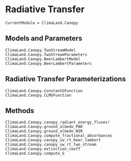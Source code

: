 # Radiative Transfer

```@meta
CurrentModule = ClimaLand.Canopy
```

## Models and Parameters

```@docs
ClimaLand.Canopy.TwoStreamModel
ClimaLand.Canopy.TwoStreamParameters
ClimaLand.Canopy.BeerLambertModel
ClimaLand.Canopy.BeerLambertParameters
```

## Radiative Transfer Parameterizations
```@docs
ClimaLand.Canopy.ConstantGFunction
ClimaLand.Canopy.CLMGFunction
```

## Methods

```@docs
ClimaLand.Canopy.canopy_radiant_energy_fluxes!
ClimaLand.Canopy.ground_albedo_PAR
ClimaLand.Canopy.ground_albedo_NIR
ClimaLand.Canopy.compute_fractional_absorbances
ClimaLand.Canopy.canopy_sw_rt_beer_lambert
ClimaLand.Canopy.canopy_sw_rt_two_stream
ClimaLand.Canopy.extinction_coeff
ClimaLand.Canopy.compute_G
```

